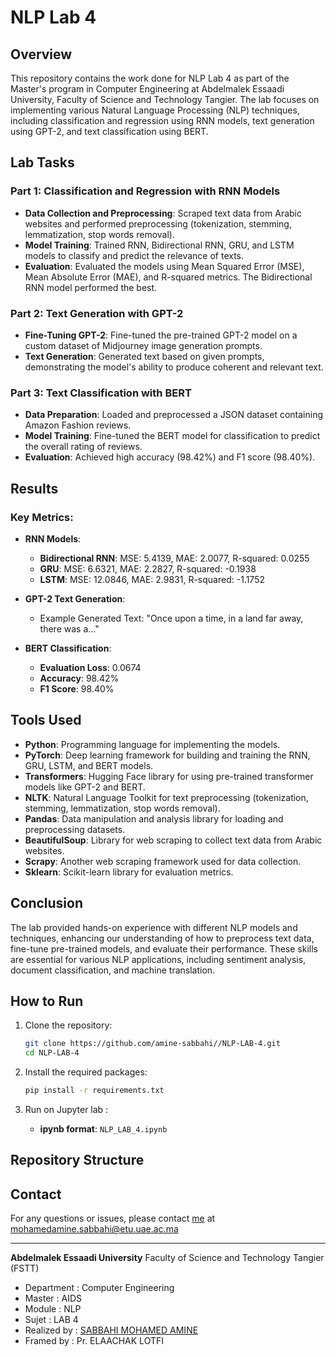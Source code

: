 # NLP Lab 4

## Overview
This repository contains the work done for NLP Lab 4 as part of the Master's program in Computer Engineering at Abdelmalek Essaadi University, Faculty of Science and Technology Tangier. The lab focuses on implementing various Natural Language Processing (NLP) techniques, including classification and regression using RNN models, text generation using GPT-2, and text classification using BERT.

## Lab Tasks

### Part 1: Classification and Regression with RNN Models
- **Data Collection and Preprocessing**: Scraped text data from Arabic websites and performed preprocessing (tokenization, stemming, lemmatization, stop words removal).
- **Model Training**: Trained RNN, Bidirectional RNN, GRU, and LSTM models to classify and predict the relevance of texts.
- **Evaluation**: Evaluated the models using Mean Squared Error (MSE), Mean Absolute Error (MAE), and R-squared metrics. The Bidirectional RNN model performed the best.

### Part 2: Text Generation with GPT-2
- **Fine-Tuning GPT-2**: Fine-tuned the pre-trained GPT-2 model on a custom dataset of Midjourney image generation prompts.
- **Text Generation**: Generated text based on given prompts, demonstrating the model's ability to produce coherent and relevant text.

### Part 3: Text Classification with BERT
- **Data Preparation**: Loaded and preprocessed a JSON dataset containing Amazon Fashion reviews.
- **Model Training**: Fine-tuned the BERT model for classification to predict the overall rating of reviews.
- **Evaluation**: Achieved high accuracy (98.42%) and F1 score (98.40%).

## Results
### Key Metrics:
- **RNN Models**:
  - **Bidirectional RNN**: MSE: 5.4139, MAE: 2.0077, R-squared: 0.0255
  - **GRU**: MSE: 6.6321, MAE: 2.2827, R-squared: -0.1938
  - **LSTM**: MSE: 12.0846, MAE: 2.9831, R-squared: -1.1752

- **GPT-2 Text Generation**:
  - Example Generated Text: "Once upon a time, in a land far away, there was a..."

- **BERT Classification**:
  - **Evaluation Loss**: 0.0674
  - **Accuracy**: 98.42%
  - **F1 Score**: 98.40%

## Tools Used
- **Python**: Programming language for implementing the models.
- **PyTorch**: Deep learning framework for building and training the RNN, GRU, LSTM, and BERT models.
- **Transformers**: Hugging Face library for using pre-trained transformer models like GPT-2 and BERT.
- **NLTK**: Natural Language Toolkit for text preprocessing (tokenization, stemming, lemmatization, stop words removal).
- **Pandas**: Data manipulation and analysis library for loading and preprocessing datasets.
- **BeautifulSoup**: Library for web scraping to collect text data from Arabic websites.
- **Scrapy**: Another web scraping framework used for data collection.
- **Sklearn**: Scikit-learn library for evaluation metrics.

## Conclusion
The lab provided hands-on experience with different NLP models and techniques, enhancing our understanding of how to preprocess text data, fine-tune pre-trained models, and evaluate their performance. These skills are essential for various NLP applications, including sentiment analysis, document classification, and machine translation.

## How to Run
1. Clone the repository:
    ```bash
    git clone https://github.com/amine-sabbahi//NLP-LAB-4.git
    cd NLP-LAB-4
    ```

2. Install the required packages:
    ```bash
    pip install -r requirements.txt
    ```

3. Run on Jupyter lab :
    - **ipynb format**: `NLP_LAB_4.ipynb`


## Repository Structure


## Contact
For any questions or issues, please contact [me](https://github.com/amine-sabbahi/) at mohamedamine.sabbahi@etu.uae.ac.ma

---

**Abdelmalek Essaadi University** Faculty of Science and Technology Tangier (FSTT)
   - Department : Computer Engineering
   - Master : AIDS
   - Module : NLP
   - Sujet : LAB 4
   - Realized by : [SABBAHI MOHAMED AMINE](https://github.com/amine-sabbahi/) 
   - Framed by : Pr. ELAACHAK LOTFI